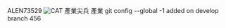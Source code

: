 ALEN73529
![CAT](http://i.imgur.com/DwV9MmD.jpg)
產業尖兵
產業
git config --global -1
added on develop branch 456

